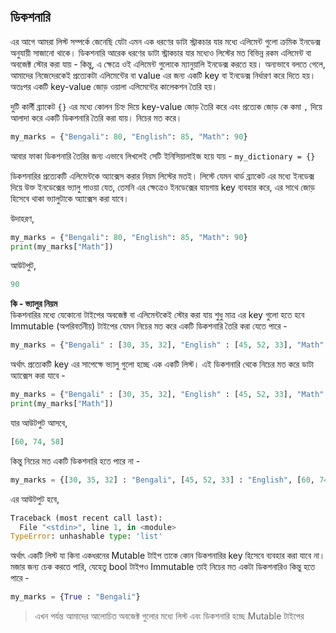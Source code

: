 ## ডিকশনারি   

এর আগে আমরা লিস্ট সম্পর্কে জেনেছি যেটা এমন এক ধরণের ডাটা স্ট্রাকচার যার মধ্যে এলিমেন্ট গুলো ক্রমিক ইনডেক্স অনুযায়ী সাজানো থাকে। ডিকশনারি আরেক ধরণের ডাটা স্ট্রাকচার যার মধ্যেও লিস্টের মত বিভিন্ন রকম এলিমেন্ট বা অবজেক্ট স্টোর করা যায় - কিন্তু, এ ক্ষেত্রে ওই এলিমেন্ট গুলোকে ম্যানুয়ালি ইনডেক্স করতে হয়। অন্যভাবে বলতে গেলে, আমাদের নিজেদেরকেই প্রত্যেকটা এলিমেন্টের বা value এর জন্য একটি key বা ইনডেক্স নির্ধারণ করে দিতে হয়। অতঃপর একটি key-value জোড় ওয়ালা এলিমেন্টের কালেকশন তৈরি হয়।  

দুটি কার্লী ব্র্যাকেট `{}` এর মধ্যে কোলন চিহ্ন দিয়ে key-value জোড় তৈরি করে এবং প্রত্যেক জোড় কে কমা `,` দিয়ে আলাদা করে একটি ডিকশনারি তৈরি করা যায়। নিচের মত করে। 

```python
my_marks = {"Bengali": 80, "English": 85, "Math": 90}
```    

আবার ফাকা ডিকশনারি তৈরির জন্য এভাবে লিখলেই সেটি ইনিসিয়ালাইজ হয়ে যায় - `my_dictionary = {}`

ডিকশনারির প্রত্যেকটি এলিমেন্টকে অ্যাক্সেস করার নিয়ম লিস্টের মতই। লিস্টে যেমন থার্ড ব্র্যাকেট এর মধ্যে ইনডেক্স দিয়ে উক্ত ইনডেক্সের ভ্যালু পাওয়া যেত, তেমনি এর ক্ষেত্রেও ইনডেক্সের যায়গায় key ব্যবহার করে, এর সাথে জোড় হিসেবে থাকা ভ্যালুটাকে অ্যাক্সেস করা যাবে।  

উদাহরণ,  

```python
my_marks = {"Bengali": 80, "English": 85, "Math": 90}
print(my_marks["Math"])
```    

আউটপুট, 

```python
90
```  

**কি - ভ্যালুর নিয়ম**  
ডিকশনারির মধ্যে যেকোনো টাইপের অবজেক্ট বা এলিমেন্টকেই স্টোর করা যায় শুধু মাত্র এর key গুলো হতে হবে Immutable (অপরিবর্তনীয়) টাইপের যেমন নিচের মত করে একটি ডিকশনারি তৈরি করা যেতে পারে - 

```python
my_marks = {"Bengali" : [30, 35, 32], "English" : [45, 52, 33], "Math": [60, 74, 58]}
```   

অর্থাৎ প্রত্যেকটি key এর সাপেক্ষে ভ্যালু গুলো হচ্ছে এক একটি লিস্ট। এই ডিকশনারি থেকে নিচের মত করে ডাটা অ্যাক্সেস করা যাবে -  


```python
my_marks = {"Bengali" : [30, 35, 32], "English" : [45, 52, 33], "Math": [60, 74, 58]}
print(my_marks["Math"])
```   

যার আউটপুট আসবে,  

```python
[60, 74, 58]
```  

কিন্তু নিচের মত একটি ডিকশনারি হতে পারে না -  

```python
my_marks = {[30, 35, 32] : "Bengali", [45, 52, 33] : "English", [60, 74, 58] : "Math"}
```   

এর আউটপুট হবে,  

```python
Traceback (most recent call last):
  File "<stdin>", line 1, in <module>
TypeError: unhashable type: 'list'
```  

অর্থাৎ একটি লিস্ট যা কিনা একধরনের Mutable টাইপ তাকে কোন ডিকশনারির key হিসেবে ব্যবহার করা যাবে না। মজার জন্য চেক করতে পারি, যেহেতু bool টাইপও Immutable তাই নিচের মত একটা ডিকশনারিও কিন্তু হতে পারে - 

```python
my_marks = {True : "Bengali"}
```   

> এখন পর্যন্ত আমাদের আলোচিত অবজেক্ট গুলোর মধ্যে লিস্ট এবং ডিকশনারি হচ্ছে Mutable টাইপের 
 